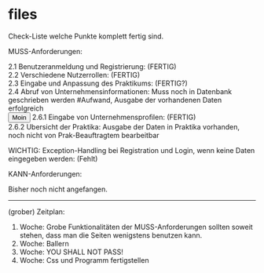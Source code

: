 # files
Check-Liste welche Punkte komplett fertig sind.

MUSS-Anforderungen:

2.1 Benutzeranmeldung und Registrierung: (FERTIG) </br>
2.2 Verschiedene Nutzerrollen: (FERTIG) </br>
2.3 Eingabe und Anpassung des Praktikums: (FERTIG?)</br>
2.4 Abruf von Unternehmensinformationen: Muss noch in Datenbank geschrieben werden #Aufwand, Ausgabe der vorhandenen Daten erfolgreich </br>
<button>Moin</button>
2.6.1 Eingabe von Unternehmensproﬁlen: (FERTIG) </br>
2.6.2 Ubersicht der Praktika: Ausgabe der Daten in Praktika vorhanden, noch nicht von Prak-Beauftragtem bearbeitbar </br>

WICHTIG: Exception-Handling bei Registration und Login, wenn keine Daten eingegeben werden: (Fehlt)

KANN-Anforderungen:  </br>

Bisher noch nicht angefangen. </br>

---------------------------------------------------------------------------------------------------------------------------------------------

(grober) Zeitplan: </br>

1. Woche: Grobe Funktionalitäten der MUSS-Anforderungen sollten soweit stehen, dass man die Seiten wenigstens benutzen kann. </br>
2. Woche: Ballern </br>
3. Woche: YOU SHALL NOT PASS! </br>
4. Woche: Css und Programm fertigstellen </br>

